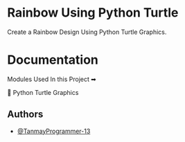 # Rainbow Using Python Turtle

Create a Rainbow Design Using Python Turtle Graphics.

# Documentation
Modules Used In this Project ➡

🔸 Python Turtle Graphics

## Authors

- [@TanmayProgrammer-13](https://github.com/TanmayProgrammer-13)

